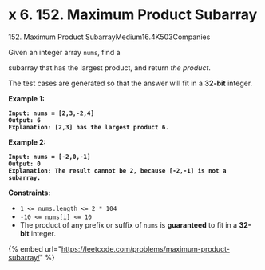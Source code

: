 # x 6. 152. Maximum Product Subarray

152\. Maximum Product SubarrayMedium16.4K503Companies

Given an integer array `nums`, find a&#x20;

subarray that has the largest product, and return _the product_.

The test cases are generated so that the answer will fit in a **32-bit** integer.

&#x20;

**Example 1:**

<pre><code><strong>Input: nums = [2,3,-2,4]
</strong><strong>Output: 6
</strong><strong>Explanation: [2,3] has the largest product 6.
</strong></code></pre>

**Example 2:**

<pre><code><strong>Input: nums = [-2,0,-1]
</strong><strong>Output: 0
</strong><strong>Explanation: The result cannot be 2, because [-2,-1] is not a subarray.
</strong></code></pre>

&#x20;

**Constraints:**

* `1 <= nums.length <= 2 * 104`
* `-10 <= nums[i] <= 10`
* The product of any prefix or suffix of `nums` is **guaranteed** to fit in a **32-bit** integer.



{% embed url="https://leetcode.com/problems/maximum-product-subarray/" %}

```javascript
```

